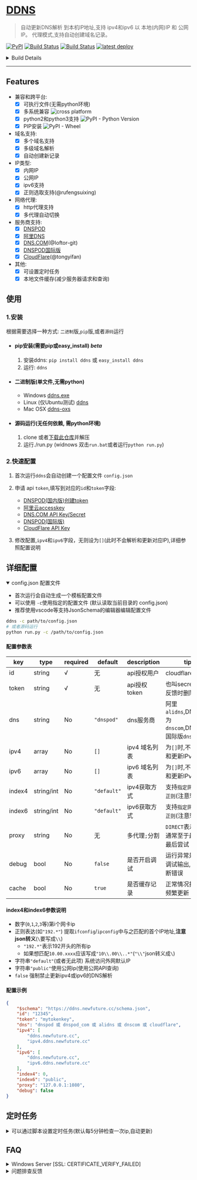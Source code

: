 [DDNS](https://github.com/NewFuture/DDNS)
===================

>自动更新DNS解析 到本机IP地址,支持 ipv4和ipv6 以 本地(内网)IP 和 公网IP。
>代理模式,支持自动创建域名记录。

[![PyPI](https://img.shields.io/pypi/v/ddns.svg?label=DDNS&style=social)](https://pypi.org/project/ddns/)
[![Build Status](https://travis-ci.com/NewFuture/DDNS.svg?branch=master)](https://travis-ci.com/NewFuture/DDNS)
[![Build Status](https://dev.azure.com/NewFuture-CI/ddns-ci/_apis/build/status/NewFuture.DDNS?branchName=master)](https://dev.azure.com/NewFuture-CI/ddns-ci/_build/latest?definitionId=2&branchName=master)
[![latest deploy](https://vsrm.dev.azure.com/NewFuture-CI/_apis/public/Release/badge/2ab09aad-c4b4-4c57-ab1b-2fb92c485664/1/1)](https://github.com/NewFuture/DDNS/releases/latest)

<details>

<summary markdown="span">Build Details
</summary>

* Linux Python (2和3): [![Travis build](https://img.shields.io/travis/com/NewFuture/DDNS/master.svg?label=python2%2Cpython3&logo=ubuntu&logoColor=white)](https://travis-ci.com/NewFuture/DDNS)
* Windows Python3.7: [![Build Status](https://dev.azure.com/NewFuture-CI/ddns-ci/_apis/build/status/NewFuture.DDNS?branchName=master&jobName=Windows&configuration=Python37)](https://dev.azure.com/NewFuture-CI/ddns-ci/_build/latest?definitionId=2&branchName=master)
* Windows Python2.7: [![Build Status](https://dev.azure.com/NewFuture-CI/ddns-ci/_apis/build/status/NewFuture.DDNS?branchName=master&jobName=Windows&configuration=Python27)](https://dev.azure.com/NewFuture-CI/ddns-ci/_build/latest?definitionId=2&branchName=master)
* Mac OSX Python3.7: [![Build Status](https://dev.azure.com/NewFuture-CI/ddns-ci/_apis/build/status/NewFuture.DDNS?branchName=master&jobName=MacOS&configuration=Python37)](https://dev.azure.com/NewFuture-CI/ddns-ci/_build/latest?definitionId=2&branchName=master) 
*  Mac OSX Python2.7: [![Build Status](https://dev.azure.com/NewFuture-CI/ddns-ci/_apis/build/status/NewFuture.DDNS?branchName=master&jobName=MacOS&configuration=Python27)](https://dev.azure.com/NewFuture-CI/ddns-ci/_build/latest?definitionId=2&branchName=master)

</details>

------------

## Features

* 兼容和跨平台:
    * [x] 可执行文件(无需python环境)
    * [x] 多系统兼容 ![cross platform](https://img.shields.io/badge/platform-windows_%7C%20linux_%7C%20osx-success.svg?style=social)
    * [x] python2和python3支持 ![PyPI - Python Version](https://img.shields.io/pypi/pyversions/ddns.svg?style=social) 
    * [x] PIP安装 ![PyPI - Wheel](https://img.shields.io/pypi/wheel/ddns.svg?style=social)
* 域名支持:
    * [x] 多个域名支持
    * [x] 多级域名解析
    * [x] 自动创建新记录
* IP类型:
    * [x] 内网IP
    * [x] 公网IP
    * [x] ipv6支持
    * [x] 正则选取支持(@rufengsuixing)
* 网络代理:
    * [x] http代理支持
    * [x] 多代理自动切换
* 服务商支持:
    * [x] [DNSPOD](https://www.dnspod.cn/)
    * [x] [阿里DNS](http://www.alidns.com/)
    * [x] [DNS.COM](https://www.dns.com/)(@loftor-git)
    * [x] [DNSPOD国际版](https://www.dnspod.com/)
    * [x] [CloudFlare](https://www.cloudflare.com/)(@tongyifan)
* 其他: 
	* [x] 可设置定时任务
	* [x] 本地文件缓存(减少服务器请求和查询)

## 使用

### 1.安装

根据需要选择一种方式: `二进制`版,`pip`版,或者`源码`运行

* #### pip安装(需要pip或easy_install) _beta_
	1. 安装ddns: `pip install ddns` 或 `easy_install ddns`
	2. 运行: `ddns`
* #### 二进制版(单文件,无需python)
	* Windows [ddns.exe](https://github.com/NewFuture/DDNS/releases/latest)
	* Linux (仅Ubuntu测试) [ddns](https://github.com/NewFuture/DDNS/releases/latest)
	* Mac OSX [ddns-oxs](https://github.com/NewFuture/DDNS/releases/latest)
* #### 源码运行(无任何依赖, 需python环境)
	1. clone 或者[下载此仓库](https://github.com/NewFuture/DDNS/archive/master.zip)并解压
	2. 运行./run.py (widnows 双击`run.bat`或者运行`python run.py`)

### 2.快速配置

1. 首次运行`ddns`会自动创建一个配置文件 `config.json`
2. 申请 api `token`,填写到对应的`id`和`token`字段:
	* [DNSPOD(国内版)创建token](https://support.dnspod.cn/Kb/showarticle/tsid/227/)
	* [阿里云accesskey](https://help.aliyun.com/knowledge_detail/38738.html)
	* [DNS.COM API Key/Secret](https://www.dns.com/member/apiSet)
	* [DNSPOD(国际版)](https://www.dnspod.com/docs/info.html#get-the-user-token)
	* [CloudFlare API Key](https://support.cloudflare.com/hc/en-us/articles/200167836-Where-do-I-find-my-Cloudflare-API-key-)

3. 修改配置,`ipv4`和`ipv6`字段，无则设为`[]`(此时不会解析和更新对应IP),详细参照配置说明


## 详细配置

<details open>

<summary markdown="span">config.json 配置文件
</summary>

* 首次运行会自动生成一个模板配置文件
* 可以使用 `-c`使用指定的配置文件 (默认读取当前目录的 config.json)
* 推荐使用vscode等支持JsonSchema的编辑器编辑配置文件

```bash
ddns -c path/to/config.json
# 或者源码运行
python run.py -c /path/to/config.json 
```

#### 配置参数表

| key   | type   | required | default | description | tips | 
| ------| ------ | -------- | ------- | ----------- | ---- |
| id    | string | √        | 无      | api授权用户 | cloudflare为邮箱 |
| token | string | √        | 无      | api授权token | 也叫secret key, 反馈时删除此项 |
| dns   | string | No       |`"dnspod"`| dns服务商 | 阿里`alidns`,DNS.COM为`dnscom`,DNSPOD国际版`dnspod_com`|
| ipv4  | array  | No       | `[]`     | ipv4 域名列表 | 为`[]`时,不会获取和更新IPv4地址 |
| ipv6  | array  | No       | `[]`     | ipv6 域名列表 | 为`[]`时,不会获取和更新IPv6地址 |
| index4|string/int|No      |`"default"`| ipv4获取方式 | 支持`指定网卡`,`公网`, `正则`(注意转义) 等 |
| index6|string/int|No      |`"default"`| ipv6获取方式 | 支持`指定网卡`,`公网`, `正则`(注意转义) 等 |
| proxy | string | No       | 无      | 多代理`;`分割 | `DIRECT`表示直连,通常至于最后作为最后尝试 |
| debug | bool   | No       | `false` | 是否开启调试 | 运行异常是,打开调试输出,方便诊断错误 |
| cache | bool   | No       | `true`  | 是否缓存记录 | 正常情况打开避免频繁更新 |


#### index4和index6参数说明

* 数字(`0`,`1`,`2`,`3`等)第i个网卡ip
* 正则表达(如`"192.*"`) 提取`ifconfig`/`ipconfig`中与之匹配的首个IP地址,**注意json转义**(`\`要写成`\\`)
	* `"192.*"`表示192开头的所有ip
	* 如果想匹配`10.00.xxxx`应该写成`"10\\.00\\..*"`(`"\\"`json转义成`\`)
* 字符串`"default"`(或者无此项) 系统访问外网默认IP
* 字符串`"public"`使用公网ip(使用公网API查询)
* `false` 强制禁止更新ipv4或ipv6的DNS解析

#### 配置示例

```json
{
    "$schema": "https://ddns.newfuture.cc/schema.json",
	"id": "12345",
	"token": "mytokenkey",
	"dns": "dnspod 或 dnspod_com 或 alidns 或 dnscom 或 cloudflare",
	"ipv4": [
		"ddns.newfuture.cc",
		"ipv4.ddns.newfuture.cc"
	],
	"ipv6": [
		"ddns.newfuture.cc",
		"ipv6.ddns.newfuture.cc"
	],
	"index4": 0,
	"index6": "public",
	"proxy": "127.0.0.1:1080",
	"debug": false
}
```

</details>


## 定时任务

<details>

<summary markdown="span">可以通过脚本设置定时任务(默认每5分钟检查一次ip,自动更新)
</summary>

#### windows

* [推荐]以系统身份运行,右键"以管理员身份运行"`task.bat`(或者在管理员命令行中运行)
* 以当前用户身份运行定时任务,双击或者运行`task.bat` (执行时会闪黑框)

#### linux

运行 `sudo ./task.sh`

</details>

## FAQ

<details>

<summary markdown="span"> Windows Server [SSL: CERTIFICATE_VERIFY_FAILED]
</summary>


> Windows Server 默认安全策略会禁止任何未添加的信任ssl证书,可手动添加一下对应的证书 [#56](https://github.com/NewFuture/DDNS/issues/56#issuecomment-487371078)

使用系统自带的IE浏览器访问一次对应的API即可
* alidns打开: <https://alidns.aliyuncs.com>
* cloudflare打开: <https://api.cloudflare.com>
* dns.com打开: <https://www.dns.com>
* dnspod.cn打开: <https://dnsapi.cn>
* dnspod国际版:  <https://api.dnspod.com>

</details>

<details>

<summary markdown="span"> 问题排查反馈
</summary>

1. 先确认排查是否是系统/网络环境问题
2. 在[issues](https://github.com/NewFuture/DDNS/issues)中搜索是否有类似问题
3. 前两者均无法解决或者确定是bug,[在此新建issue](https://github.com/NewFuture/DDNS/issues/new)
    * [ ] 开启debug配置
    * [ ] 附上这些内容 **运行版本和方式**,**系统环境**, **出错日志**,**去掉id/token**的配置文件
    * [ ] 源码运行注明使用的python环境

</details>
